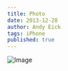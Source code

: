 ```yaml
---
title: Photo
date: 2013-12-28
author: Andy Eick
tags: iPhone
published: true
---
```

![Image](2013-12-28-photo/photo.jpg)